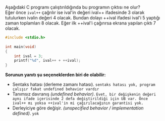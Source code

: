 Aşağıdaki C programı çalıştırıldığında bu programın çıktısı ne olur? <br>
Eğer önce ``` ival++ ``` çağrılır ise ival'in değeri ival++ ifadesinde 3 olarak tutulurken ivalin değeri 4 olacak. Bundan dolayı ++ival ifadesi ival'i 5 yaptığı zaman toplamları 8 olacak. Eğer ilk ++ival'i çağırırsa ekrana yapılan çıktı 7 olacak. 

```c
#include <stdio.h>
 
int main(void)
{
	int ival = 3;
	printf("%d", ival++ + ++ival);
}
```


__Sorunun yanıtı şu seçeneklerden biri de olabilir:__</br>
+ Sentaks hatası (derleme zamanı hatası). ``` sentaks hatası yok, program çalışır fakat undefined behavior vardır ```
+ Tanımsız davranış _(undefined behavior)_. ``` Evet, bir değişkenin değeri aynı ifade içerisinde 2 defa değiştirildiği için UB var. Önce ival++ mı yoksa ++ival'in mi çağırılacağının garantisi yok. ```
+ Derleyiciye göre değişir. _(unspecified behavior / implementation defined)_. ``` yok ```

